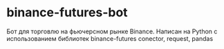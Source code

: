 # binance-futures-bot
Бот для торговлю на фьючерсном рынке Binance. Написан на Python с использованием библиотек binance-futures conector, request, pandas
